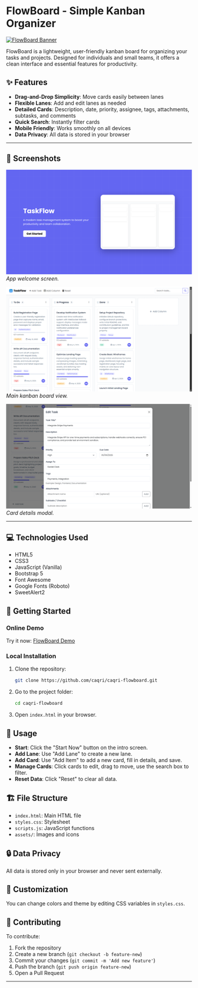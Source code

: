 # FlowBoard - Simple Kanban Organizer

[![FlowBoard Banner](https://img.shields.io/badge/FlowBoard-Kanban%20Organizer-green)](https://taskflowapp.pages.dev/)

FlowBoard is a lightweight, user-friendly kanban board for organizing your tasks and projects. Designed for individuals and small teams, it offers a clean interface and essential features for productivity.

## ✨ Features

- **Drag-and-Drop Simplicity**: Move cards easily between lanes
- **Flexible Lanes**: Add and edit lanes as needed
- **Detailed Cards**: Description, date, priority, assignee, tags, attachments, subtasks, and comments
- **Quick Search**: Instantly filter cards
- **Mobile Friendly**: Works smoothly on all devices
- **Data Privacy**: All data is stored in your browser

---

## 📸 Screenshots
![FlowBoard](assets/landing.png)
*App welcome screen.*

![FlowBoard Board View](assets/board-view.png)
*Main kanban board view.*

![Card Detail Modal](assets/task-detail.png)
*Card details modal.*

---

## 💻 Technologies Used

- HTML5
- CSS3
- JavaScript (Vanilla)
- Bootstrap 5
- Font Awesome
- Google Fonts (Roboto)
- SweetAlert2

## 🚀 Getting Started

### Online Demo

Try it now: [FlowBoard Demo](https://taskflowapp.pages.dev/)

### Local Installation

1. Clone the repository:
   ```bash
   git clone https://github.com/caqri/caqri-flowboard.git
   ```
2. Go to the project folder:
   ```bash
   cd caqri-flowboard
   ```
3. Open `index.html` in your browser.

## 📱 Usage

- **Start**: Click the "Start Now" button on the intro screen.
- **Add Lane**: Use "Add Lane" to create a new lane.
- **Add Card**: Use "Add Item" to add a new card, fill in details, and save.
- **Manage Cards**: Click cards to edit, drag to move, use the search box to filter.
- **Reset Data**: Click "Reset" to clear all data.

## 🏗️ File Structure

- `index.html`: Main HTML file
- `styles.css`: Stylesheet
- `scripts.js`: JavaScript functions
- `assets/`: Images and icons

## 🔒 Data Privacy

All data is stored only in your browser and never sent externally.

## 🔧 Customization

You can change colors and theme by editing CSS variables in `styles.css`.

## 🤝 Contributing

To contribute:
1. Fork the repository
2. Create a new branch (`git checkout -b feature-new`)
3. Commit your changes (`git commit -m 'Add new feature'`)
4. Push the branch (`git push origin feature-new`)
5. Open a Pull Request


---
